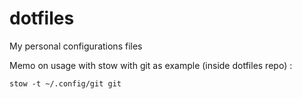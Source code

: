 # dotfiles
My personal configurations files

Memo on usage with stow with git as example (inside dotfiles repo) :
	
	stow -t ~/.config/git git
